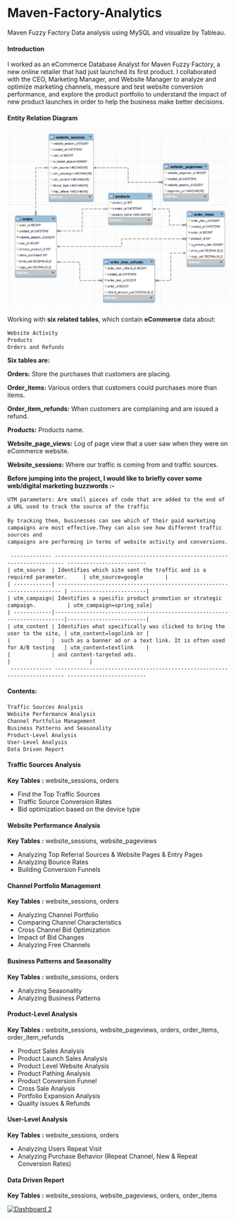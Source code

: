 # Maven-Factory-Analytics
Maven Fuzzy Factory Data analysis using MySQL and visualize by Tableau.

#### Introduction

I worked as an eCommerce Database Analyst for Maven Fuzzy Factory, a new online retailer that had just launched its first product. I collaborated with the CEO, Marketing Manager, and Website Manager to analyze and optimize marketing channels, measure and test website conversion performance, and explore the product portfolio to understand the impact of new product launches in order to help the business make better decisions.


#### Entity Relation Diagram

![Alt text](ERD.png)

Working with **six related tables**, which contain **eCommerce** data about:

    Website Activity
    Products
    Orders and Refunds

**Six tables are:**

**Orders:** Store the purchases that customers are placing.

**Order_items:** Various orders that customers could purchases more than items.

**Order_item_refunds:** When customers are complaining and are issued a refund.

**Products:** Products name.

**Website_page_views:** Log of page view that a user saw when they were on eCommerce website.

**Website_sessions:** Where our traffic is coming from and traffic sources.


**Before jumping into the project, I would like to briefly cover some web/digital marketing buzzwords :-**
    
    UTM parameters: Are small pieces of code that are added to the end of a URL used to track the source of the traffic
    
    By tracking them, businesses can see which of their paid marketing campaigns are most effective.They can also see how different traffic sources and 
    campaigns are performing in terms of website activity and conversions.

     ------------- ------------------------------------------------------------------------- -------------------------
    | utm_source  | Identifies which site sent the traffic and is a required parameter.     | utm_source=google       |
    | ------------| ----------------------------------------------------------------------- | ------------------------|
    | utm_campaign| Identifies a specific product promotion or strategic campaign.          | utm_campaign=spring_sale|
    | ------------|-------------------------------------------------------------------------|-------------------------|
    | utm_content | Identifies what specifically was clicked to bring the user to the site, | utm_content=logolink or |
    |             |  such as a banner ad or a text link. It is often used for A/B testing   | utm_content=textlink    |
    |             | and content-targeted ads.                                               |                         |
     ------------- ------------------------------------------------------------------------- -------------------------  

#### Contents:
    Traffic Sources Analysis
    Website Performance Analysis
    Channel Portfolio Management
    Business Patterns and Seasonality
    Product-Level Analysis
    User-Level Analysis
    Data Driven Report


#### Traffic Sources Analysis

**Key Tables :**    website_sessions, orders

*   Find the Top Traffic Sources
*   Traffic Source Conversion Rates
*   Bid optimization based on the device type

#### Website Performance Analysis

**Key Tables :**    website_sessions, website_pageviews

*   Analyzing Top Referral Sources & Website Pages & Entry Pages
*   Analyzing Bounce Rates 
*   Building Conversion Funnels 


#### Channel Portfolio Management

**Key Tables :**    website_sessions, orders  

*   Analyzing Channel Portfolio
*   Comparing Channel Characteristics
*   Cross Channel Bid Optimization
*   Impact of Bid Changes
*   Analyzing Free Channels


#### Business Patterns and Seasonality

**Key Tables :**    website_sessions, orders

*   Analyzing Seasonality
*   Analyzing Business Patterns


#### Product-Level Analysis

**Key Tables :**    website_sessions, website_pageviews, orders, order_items, order_item_refunds

*   Product Sales Analysis
*   Product Launch Sales Analysis
*   Product Level Website Analysis
*   Product Pathing Analysis
*   Product Conversion Funnel
*   Cross Sale Analysis
*   Portfolio Expansion Analysis
*   Quailty issues & Refunds


#### User-Level Analysis

**Key Tables :**    website_sessions, orders

*   Analyzing Users Repeat Visit
*   Analyzing Purchase Behavior (Repeat Channel, New & Repeat Conversion Rates)


#### Data Driven Report

**Key Tables :**    website_sessions, website_pageviews, orders, order_items

<div class='tableauPlaceholder' id='viz1703906244526' style='position: relative'><noscript><a href='#'><img alt='Dashboard 2 ' src='https:&#47;&#47;public.tableau.com&#47;static&#47;images&#47;Ma&#47;MavenFuzzyFactory-TrafficSourceAnalysis&#47;Dashboard2&#47;1_rss.png' style='border: none' /></a></noscript><object class='tableauViz'  style='display:none;'><param name='host_url' value='https%3A%2F%2Fpublic.tableau.com%2F' /> <param name='embed_code_version' value='3' /> <param name='site_root' value='' /><param name='name' value='MavenFuzzyFactory-TrafficSourceAnalysis&#47;Dashboard2' /><param name='tabs' value='no' /><param name='toolbar' value='yes' /><param name='static_image' value='https:&#47;&#47;public.tableau.com&#47;static&#47;images&#47;Ma&#47;MavenFuzzyFactory-TrafficSourceAnalysis&#47;Dashboard2&#47;1.png' /> <param name='animate_transition' value='yes' /><param name='display_static_image' value='yes' /><param name='display_spinner' value='yes' /><param name='display_overlay' value='yes' /><param name='display_count' value='yes' /><param name='language' value='en-US' /></object></div>                <script type='text/javascript'>                    var divElement = document.getElementById('viz1703906244526');                    var vizElement = divElement.getElementsByTagName('object')[0];                    if ( divElement.offsetWidth > 800 ) { vizElement.style.minWidth='700px';vizElement.style.maxWidth='1720px';vizElement.style.width='100%';vizElement.style.minHeight='587px';vizElement.style.maxHeight='887px';vizElement.style.height=(divElement.offsetWidth*0.75)+'px';} else if ( divElement.offsetWidth > 500 ) { vizElement.style.minWidth='700px';vizElement.style.maxWidth='1720px';vizElement.style.width='100%';vizElement.style.minHeight='587px';vizElement.style.maxHeight='887px';vizElement.style.height=(divElement.offsetWidth*0.75)+'px';} else { vizElement.style.width='100%';vizElement.style.height='827px';}                     var scriptElement = document.createElement('script');                    scriptElement.src = 'https://public.tableau.com/javascripts/api/viz_v1.js';                    vizElement.parentNode.insertBefore(scriptElement, vizElement);                </script>
